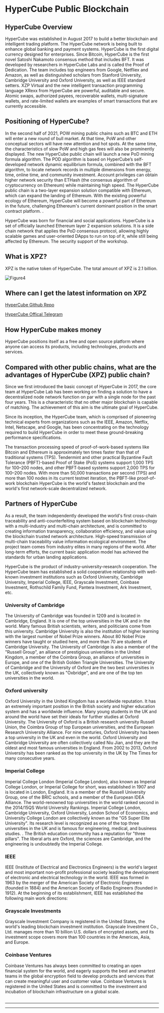 # HyperCube Public Blockchain 
## HyperCube Overview

HyperCube was established in August 2017 to build a better blockchain and intelligent trading platform. The HyperCube network is being built to enhance global banking and payment systems. HyperCube is the first digital currency designed for enterprises. Since Bitcoin, HyperCube is the first novel Satoshi Nakamoto consensus method that includes BFT. It was developed by researchers in HyperCube Labs and is called the Proof of Dedication. The team includes top engineers from Google, Netfliex and Amazon, as well as distinguished scholars from Stanford University, Cambridge University and Oxford University, as well as IEEE standard setters. XZP Virtual and the new intelligent transaction programming language XRexx from HyperCube are powerful, auditable and secure. Atomic swaps, authorized payees, recoverable wallets, multi-signature wallets, and rate-limited wallets are examples of smart transactions that are currently accessible.

## Positioning of HyperCube?

In the second half of 2021, POW mining public chains such as BTC and ETH will enter a new round of bull market. At that time, PoW and other conceptual sectors will have new attention and hot spots. At the same time, the characteristics of slow PoW and high gas fees will also be prominently displayed. The new HyperCube public chain will launch a new PoD mining formula algorithm. The POD algorithm is based on HyperCube’s self-developed network dynamic equilibrium formula, combined with the BFT algorithm, to locate network records in multiple dimensions from energy, time, online time, and community investment. Account privileges can obtain higher network security than ETHash (the consensus algorithm of cryptocurrency on Ethereum) while maintaining high speed. The HyperCube public chain is a two-layer expansion solution compatible with Ethereum, which can expand the landing of Ethereum. With the existing powerful ecology of Ethereum, HyperCube will become a powerful part of Ethereum in the future, challenging Ethereum's current dominant position in the smart contract platform. .

HyperCube was born for financial and social applications. HyperCube is a set of officially launched Ethereum layer 2 expansion solutions. It is a side chain network that applies the PoD consensus protocol, allowing highly scalable games and user-oriented DApps to run on top of it, while still being affected by Ethereum. The security support of the workshop.

## What is XPZ?

XPZ is the native token of HyperCube. The total amount of XPZ is 2.1 billion.

![Figure4](https://i.imgur.com/GKsMpvi.png)

## Where can I get the latest information on XPZ

[HyperCube Github Repo](https://github.com/hypercube-lab)

[HyperCube Offical Telegram](https://t.me/xpzofficial) 


## How HyperCube makes money

HyperCube positions itself as a free and open source platform where anyone can access its products, including technologies, products and services.

## Compared with other public chains, what are the advantages of HyperCube (XPZ) public chain?

Since we first introduced the basic concept of HyperCube in 2017, the core team at HyperCube Lab has been working on finding a solution to have a decentralized node network function on par with a single node for the past four years. This is a characteristic that no other major blockchain is capable of matching. The achievement of this aim is the ultimate goal of HyperCube.

Since its inception, the HyperCube team, which is comprised of pioneering technical experts from organizations such as the IEEE, Amazon, Netflix, Intel, Netscape, and Google, has been concentrating on the technology required to build HyperCube in order to meet these ground-breaking performance specifications.

The transaction processing speed of proof-of-work-based systems like Bitcoin and Ethereum is approximately ten times faster than that of traditional systems (TPS). Tendermint and other practical Byzantine Fault Tolerance (PBFT)-based Proof of Stake (PoS) systems support 1,000 TPS for 100–200 nodes, and other PBFT-based systems support 2,000 TPS for 100–200 nodes. With more than 50,000 transactions per second (TPS) and more than 100 nodes in its current testnet iteration, the PBFT-like proof-of-work blockchain HyperCube is the world's fastest blockchain and the world's first network-scale decentralized network.


## Partners of HyperCube

As a result, the team independently developed the world's first cross-chain traceability and anti-counterfeiting system based on blockchain technology with a multi-industry and multi-chain architecture, and is committed to creating information transparency, collaboration efficiency, and value using the blockchain trusted network architecture. High-speed transmission of multi-chain traceability value information ecological environment. The project team comes from industry elites in many regions of the world. After long-term efforts, the current basic application model has achieved the standards for urban landing applications.

HyperCube is the product of industry-university-research cooperation. The HyperCube team has established a solid cooperative relationship with well-known investment institutions such as Oxford University, Cambridge University, Imperial College, IEEE, Grayscale Investment, Coinbase Investment, Rothschild Family Fund, Pantera Investment, Ark Investment, etc.


### University of Cambridge

The University of Cambridge was founded in 1209 and is located in Cambridge, England. It is one of the top universities in the UK and in the world. Many famous British scientists, writers, and politicians come from this university. Cambridge University is also the institution of higher learning with the largest number of Nobel Prize winners. About 80 Nobel Prize winners have taught or studied here, and more than 70 are students of Cambridge University. The University of Cambridge is also a member of the "Russell Group", an alliance of prestigious universities in the United Kingdom, a member of the Coimbra Group, an alliance of universities in Europe, and one of the British Golden Triangle Universities. The University of Cambridge and the University of Oxford are the two best universities in the UK, collectively known as "Oxbridge", and are one of the top ten universities in the world.


### Oxford university

Oxford University in the United Kingdom has a worldwide reputation. It has an extremely important position in the British society and higher education system and has a worldwide influence. Many young students in the UK and around the world have set their ideals for further studies at Oxford University. The University of Oxford is a British research university Russell Union, the Coimbra Group of top European universities, and the European Research University Alliance. For nine centuries, Oxford University has been a top university in the UK and even in the world. Oxford University and Cambridge University are often collectively called Niu Jian, and they are the oldest and most famous universities in England. From 2002 to 2013, Oxford University has been ranked as the top university in the UK by The Times for many consecutive years.


### Imperial College

Imperial College London (Imperial College London), also known as Imperial College London, or Imperial College for short, was established in 1907 and is located in London, England. It is a member of the Russell University Group, one of the BRIC schools, and a member of the European IDEA Alliance. The world-renowned top universities in the world ranked second in the 2014/15QS World University Rankings. Imperial College London, Cambridge University, Oxford University, London School of Economics, and University College London are collectively known as the "G5 Super Elite University". Its research level is recognized as one of the top three universities in the UK and is famous for engineering, medical, and business studies. . The British education community has a reputation for "three pillars". The liberal arts are Oxford, the sciences are Cambridge, and the engineering is undoubtedly the Imperial College.


### IEEE

IEEE (Insititute of Electrical and Electronics Engineers) is the world's largest and most important non-profit professional society leading the development of electronic and electrical technology in the world. IEEE was formed in 1963 by the merger of the American Society of Electronic Engineers (founded in 1884) and the American Society of Radio Engineers (founded in 1912). At the beginning of its establishment, IEEE has established the following main work directions:

### Grayscale Investments

Grayscale Investment Company is registered in the United States, the world's leading blockchain investment institution. Grayscale Investment Co., Ltd. manages more than 10 billion U.S. dollars of encrypted assets, and its investment scope covers more than 100 countries in the Americas, Asia, and Europe.

### Coinbase Ventures

Coinbase Ventures has always been committed to creating an open financial system for the world, and eagerly supports the best and smartest teams in the global encryption field to develop products and services that can create meaningful user and customer value. Coinbase Ventures is registered in the United States and is committed to the investment and incubation of blockchain infrastructure on a global scale.

##

***



***

